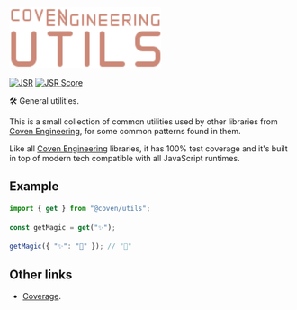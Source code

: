 <img alt="Coven Engineering Utils logo" src="https://raw.githubusercontent.com/covenengineering/libraries/main/@coven/utils/logo.svg" height="108" />

[![JSR](https://jsr.io/badges/@coven/utils)](https://coven.to/utils)
[![JSR Score](https://jsr.io/badges/@coven/utils/score)](https://coven.to/utils/score)

🛠️ General utilities.

This is a small collection of common utilities used by other libraries from
[Coven Engineering](https://coven.engineering), for some common patterns found
in them.

Like all [Coven Engineering](https://coven.engineering) libraries, it has 100%
test coverage and it's built in top of modern tech compatible with all
JavaScript runtimes.

## Example

```typescript
import { get } from "@coven/utils";

const getMagic = get("✨");

getMagic({ "✨": "🎃" }); // "🎃"
```

## Other links

- [Coverage](https://coveralls.io/github/covenengineering/libraries).
